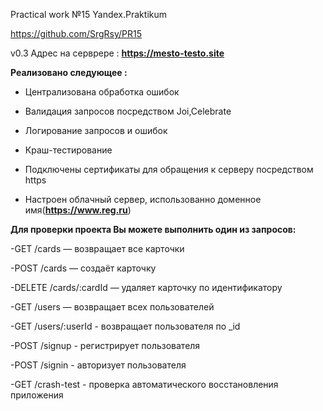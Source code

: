 Practical work №15
Yandex.Praktikum

https://github.com/SrgRsy/PR15

v0.3
Адрес на серврере : **https://mesto-testo.site**


**Реализовано следующее :**

- Централизована обработка ошибок

- Валидация запросов посредством Joi,Celebrate

- Логирование запросов и ошибок

- Краш-тестирование

- Подключены сертификаты для обращения к серверу посредством https

- Настроен облачный сервер, использованно доменное имя(**https://www.reg.ru**)


**Для проверки проекта Вы можете выполнить один из запросов:**

-GET /cards — возвращает все карточки

-POST /cards — создаёт карточку

-DELETE /cards/:cardId — удаляет карточку по идентификатору

-GET /users — возвращает всех пользователей

-GET /users/:userId - возвращает пользователя по _id

-POST /signup - регистрирует пользователя

-POST /signin - авторизует пользователя

-GET /crash-test - проверка автоматического восстановления приложения
